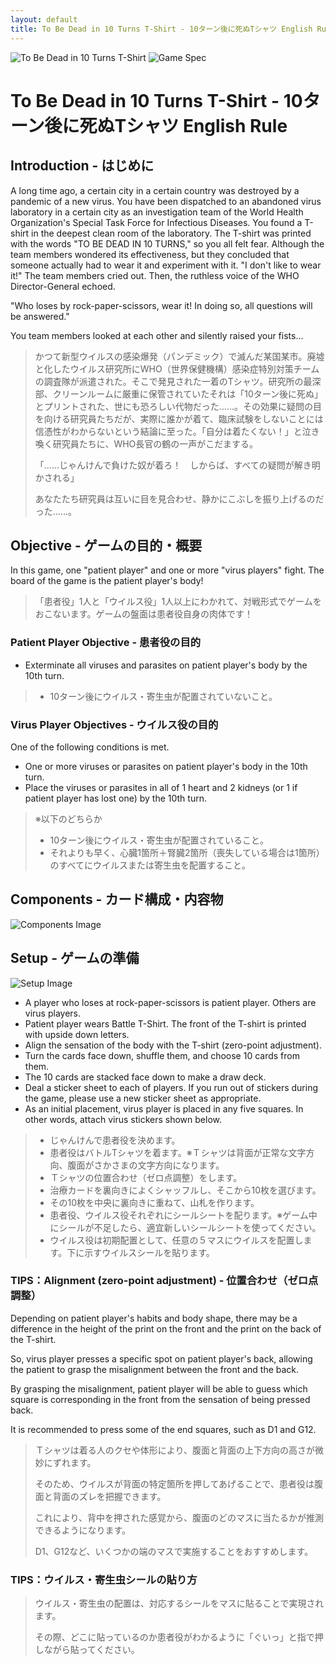 ```yaml
---
layout: default
title: To Be Dead in 10 Turns T-Shirt - 10ターン後に死ぬTシャツ English Rule
---
```



![To Be Dead in 10 Turns T-Shirt]({{site.baseurl}}/images/10turntshirt/titlep.png)
![Game Spec]({{site.baseurl}}/images/10turntshirt/spec.png)

# To Be Dead in 10 Turns T-Shirt - 10ターン後に死ぬTシャツ English Rule

## Introduction - はじめに

A long time ago, a certain city in a certain country was destroyed by a pandemic of a new virus. You have been dispatched to an abandoned virus laboratory in a certain city as an investigation team of the World Health Organization's Special Task Force for Infectious Diseases. You found a T-shirt in the deepest clean room of the laboratory. The T-shirt was printed with the words "TO BE DEAD IN 10 TURNS," so you all felt fear. Although the team members wondered its effectiveness, but they concluded that someone actually had to wear it and experiment with it. "I don't like to wear it!" The team members cried out. Then, the ruthless voice of the WHO Director-General echoed. 

"Who loses by rock-paper-scissors, wear it! In doing so, all questions will be answered."

You team members looked at each other and silently raised your fists...

> かつて新型ウイルスの感染爆発（パンデミック）で滅んだ某国某市。廃墟と化したウイルス研究所にWHO（世界保健機構）感染症特別対策チームの調査隊が派遣された。そこで発見された一着のTシャツ。研究所の最深部、クリーンルームに厳重に保管されていたそれは「10ターン後に死ぬ」とプリントされた、世にも恐ろしい代物だった……。その効果に疑問の目を向ける研究員たちだが、実際に誰かが着て、臨床試験をしないことには信憑性がわからないという結論に至った。「自分は着たくない！」と泣き喚く研究員たちに、WHO長官の鶴の一声がこだまする。 
> 
> 「……じゃんけんで負けた奴が着ろ！　しからば、すべての疑問が解き明かされる」
> 
> あなたたち研究員は互いに目を見合わせ、静かにこぶしを振り上げるのだった……。

## Objective - ゲームの目的・概要

In this game, one "patient player" and one or more "virus players" fight. The board of the game is the patient player's body! 

> 「患者役」1人と「ウイルス役」1人以上にわかれて、対戦形式でゲームをおこないます。ゲームの盤面は患者役自身の肉体です！ 
 
### Patient Player Objective - 患者役の目的

- Exterminate all viruses and parasites on patient player's body by the 10th turn.

> - 10ターン後にウイルス・寄生虫が配置されていないこと。 

### Virus Player Objectives - ウイルス役の目的

One of the following conditions is met.
- One or more viruses or parasites on patient player's body in the 10th turn.
- Place the viruses or parasites in all of 1 heart and 2 kidneys (or 1 if patient player has lost one) by the 10th turn.

> ※以下のどちらか
> - 10ターン後にウイルス・寄生虫が配置されていること。 
> - それよりも早く、心臓1箇所＋腎臓2箇所（喪失している場合は1箇所）のすべてにウイルスまたは寄生虫を配置すること。 

## Components - カード構成・内容物

![Components Image]({{site.baseurl}}/images/10turntshirt/components.png)

## Setup - ゲームの準備

![Setup Image]({{site.baseurl}}/images/10turntshirt/setup.png)

- A player who loses at rock-paper-scissors is patient player. Others are virus players.
- Patient player wears Battle T-Shirt. The front of the T-shirt is printed with upside down letters.
- Align the sensation of the body with the T-shirt (zero-point adjustment).
- Turn the cards face down, shuffle them, and choose 10 cards from them. 
- The 10 cards are stacked face down to make a draw deck. 
- Deal a sticker sheet to each of players. If you run out of stickers during the game, please use a new sticker sheet as appropriate.
- As an initial placement, virus player is placed in any five squares. In other words, attach virus stickers shown below.

> - じゃんけんで患者役を決めます。 
> - 患者役はバトルTシャツを着ます。※Ｔシャツは背面が正常な文字方向、腹面がさかさまの文字方向になります。 
> - Ｔシャツの位置合わせ（ゼロ点調整）をします。 
> - 治療カードを裏向きによくシャッフルし、そこから10枚を選びます。 
> - その10枚を中央に裏向きに重ねて、山札を作ります。 
> - 患者役、ウイルス役それぞれにシールシートを配ります。※ゲーム中にシールが不足したら、適宜新しいシールシートを使ってください。 
> - ウイルス役は初期配置として、任意の５マスにウイルスを配置します。下に示すウイルスシールを貼ります。

### TIPS：Alignment (zero-point adjustment) - 位置合わせ（ゼロ点調整） 

Depending on patient player's habits and body shape, there may be a difference in the height of the print on the front and the print on the back of the T-shirt.

So, virus player presses a specific spot on patient player's back, allowing the patient to grasp the misalignment between the front and the back. 

By grasping the misalignment, patient player will be able to guess which square is corresponding in the front from the sensation of being pressed back.

It is recommended to press some of the end squares, such as D1 and G12. 

> Ｔシャツは着る人のクセや体形により、腹面と背面の上下方向の高さが微妙にずれます。 
> 
> そのため、ウイルスが背面の特定箇所を押してあげることで、患者役は腹面と背面のズレを把握できます。 
> 
> これにより、背中を押された感覚から、腹面のどのマスに当たるかが推測できるようになります。 
> 
> D1、G12など、いくつかの端のマスで実施することをおすすめします。 

### TIPS：ウイルス・寄生虫シールの貼り方 

> ウイルス・寄生虫の配置は、対応するシールをマスに貼ることで実現されます。 
>
> その際、どこに貼っているのか患者役がわかるように「ぐいっ」と指で押しながら貼ってください。 
